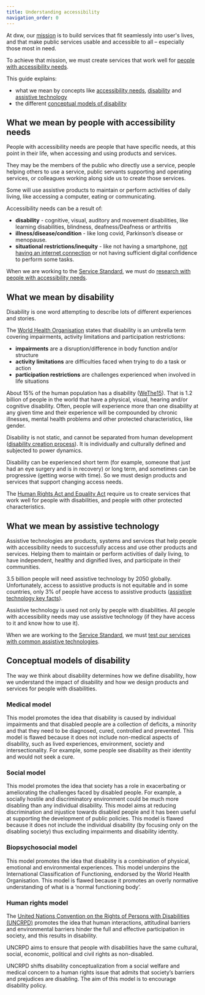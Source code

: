 ```yaml
---
title: Understanding accessibility
navigation_order: 0
---
```

At dxw, our [mission](https://playbook.dxw.com/about-us/our-mission-values-and-principles/#our-mission) is to build services
that fit seamlessly into user's lives, and that make public services
usable and accessible to all – especially those most in need.

To achieve that mission, we must create services that work well for [people with accessibility needs](#what-we-mean-by-people-with-accessibility-needs).

This guide explains:
* what we mean by concepts like [accessibility needs](#what-we-mean-by-people-with-accessibility-needs), [disability](#what-we-mean-by-disability) and [assistive technology](#what-we-mean-by-assistive-technology)
* the different [conceptual models of disability](#conceptual-models-of-disability)

## What we mean by people with accessibility needs
People with accessibility needs are people that have specific needs, at this point in their life, when accessing and 
using products and services.

They may be the members of the public who directly use a service, people helping others to use a service, public servants
supporting and operating services, or colleagues working along side us to create those services.

Some will use assistive products to maintain or perform activities of daily living, like accessing a computer, eating or 
communicating.

Accessibility needs can be a result of:

* **disability** - cognitive, visual, auditory and movement disabilities, like learning disabilities, blindness,
  deafness/Deafness or arthritis
* **illness/disease/condition** - like long covid, Parkinson’s disease or menopause.
* **situational restrictions/inequity** - like not having a smartphone,
  [not having an internet connection](https://www.ons.gov.uk/peoplepopulationandcommunity/householdcharacteristics/homeinternetandsocialmediausage/articles/exploringtheuksdigitaldivide/2019-03-04)
  or not having sufficient digital confidence to perform some tasks.  

When we are working to the [Service Standard](/introduction/obligations#the-service-standard),
we must do [research with people with accessibility needs](/research/).

## What we mean by disability
Disability is one word attempting to describe lots of different experiences and stories.

The [World Health Organisation](https://cdn.who.int/media/docs/default-source/classification/icf/icfbeginnersguide.pdf)
states that disability is an umbrella term covering impairments, activity limitations
and participation restrictions:
* **impairments** are a disruption/difference in body function and/or structure
* **activity limitations** are difficulties faced when trying to do a task or action
* **participation restrictions** are challenges experienced when involved in life situations

About 15% of the human population has a disability
([WeThe15](https://www.wethe15.org/?gclid=CjwKCAjw3ueiBhBmEiwA4BhspLqd1n_QXa2rqEQp-PnT04IVYx2A13O8VvrRddNMBoQmK-Wf5ES7SBoCWVkQAvD_BwE)).
That is 1.2 billion of people in the world that have a physical, visual, hearing and/or cognitive disability.
Often, people will experience more than one disability at any given time and their experience will be compounded by 
chronic illnesses, mental health problems and other protected characteristics, like gender. 

Disability is not static, and cannot be separated from human development
([disability creation process](https://sjdr.se/articles/10.16993/sjdr.62#3-fundamentals-of-the-dcp)). It is
individually and culturally defined and subjected to power dynamics.

Disability can be experienced short term (for example, someone that just had an eye surgery and is in recovery) or
long term, and sometimes can be progressive (getting worse with time). So we must design products and services that 
support changing access needs.

The [Human Rights Act and Equality Act](/introduction/obligations#human-rights-act-and-equality-act) require us
to create services that work well for people with disabilities, and people with other protected characteristics.

## What we mean by assistive technology
Assistive technologies are products, systems and services that help people with accessibility needs to successfully access and
use other products and services. Helping them to maintain or perform activities of daily living, to have independent, healthy and
dignified lives, and participate in their communities.

3.5 billion people will need assistive technology by 2050 globally. Unfortunately, access to assistive products is not equitable
and in some countries, only 3% of people have access to assistive products
([assistive technology key facts](https://www.who.int/news-room/fact-sheets/detail/assistive-technology)).

Assistive technology is used not only by people with disabilities. All people with accessibility needs may use assistive technology
(if they have access to it and know how to use it).

When we are working to the [Service Standard](/introduction/obligations#the-service-standard),
we must [test our services with common assistive technologies](/development/).

## Conceptual models of disability
The way we think about disability determines how we define disability, how we understand the impact of disability and how
we design products and services for people with disabilities.

### Medical model
This model promotes the idea that disability is caused by individual impairments and that disabled people are a collection of
deficits, a minority and that they need to be diagnosed, cured, controlled and prevented. This model is flawed because it does
not include non-medical aspects of disability, such as lived experiences, environment, society and intersectionality. For example,
some people see disability as their identity and would not seek a cure.

### Social model
This model promotes the idea that society has a role in exacerbating or ameliorating the challenges faced by disabled people. For
example, a socially hostile and discriminatory environment could be much more disabling than any individual disability. This model
aims at reducing discrimination and injustice towards disabled people and it has been useful at supporting the development of
public policies. This model is flawed because it does not include the individual disability (by focusing only on the disabling
society) thus excluding impairments and disability identity.

### Biopsychosocial model
This model promotes the idea that disability is a combination of physical, emotional and environmental experiences. This model
underpins the International Classification of Functioning, endorsed by the World Health Organisation. This model is flawed
because it promotes an overly normative understanding of what is a ‘normal functioning body’.

### Human rights model
The [United Nations Convention on the Rights of Persons with Disabilities (UNCRPD)](https://www.un.org/development/desa/disabilities/convention-on-the-rights-of-Persons-with-disabilities.html)
promotes the idea that human interactions, attitudinal barriers and environmental barriers hinder the full and effective
participation in society, and this results in disability.

UNCRPD aims to ensure that people with disabilities have the same cultural, social, economic, political and civil
rights as non-disabled.

UNCRPD shifts disability conceptualization from a social welfare and medical concern to a human rights
issue that admits that society’s barriers and prejudices are disabling. The aim of this model is to encourage disability policy.
